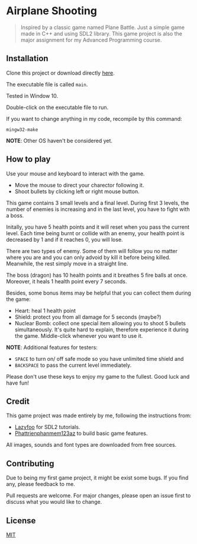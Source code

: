 # Airplane Shooting

> Inspired by a classic game named Plane Battle. Just a simple game made in C++ and using SDL2 library. This game project is also the major assignment for my Advanced Programming course.

## Installation

Clone this project or download directly [here](https://github.com/SliferSkyd/airplane-shooting).

The executable file is called `main`. 

Tested in Window 10. 

Double-click on the executable file to run.

If you want to change anything in my code, recompile by this command:

```
mingw32-make
```

**NOTE**: Other OS haven't be considered yet.

## How to play

Use your mouse and keyboard to interact with the game.
- Move the mouse to direct your charector following it.   
- Shoot bullets by clicking left or right mouse button.

This game contains 3 small levels and a final level. During first 3 levels, the number of enemies is increasing and in the last level, you have to fight with a boss.

Initally, you have 5 health points and it will reset when you pass the current level. Each time being burnt or collide with an enemy, your health point is decreased by 1 and if it reaches 0, you will lose. 

There are two types of enemy. Some of them will follow you no matter where you are and you can only advoid by kill it before being killed. Meanwhile, the rest simply move in a straight line.   

The boss (dragon) has 10 health points and it breathes 5 fire balls at once. Moreover, it heals 1 health point every 7 seconds.

Besides, some bonus items may be helpful that you can collect them during the game:
- Heart: heal 1 health point
- Shield: protect you from all damage for 5 seconds (maybe?)
- Nuclear Bomb: collect one special item allowing you to shoot 5 bullets simultaneously. It's quite hard to explain, therefore experience it during the game. Middle-click whenever you want to use it.

**NOTE**: Additional features for testers:
- `SPACE` to turn on/ off safe mode so you have unlimited time shield and  
- `BACKSPACE` to pass the current level immediately. 

Please don't use these keys to enjoy my game to the fullest. Good luck and have fun!

## Credit
This game project was made entirely by me, following the instructions from:
- [Lazyfoo](https://lazyfoo.net) for SDL2 tutorials.
- [Phattrienphanmem123az](https://phattrienphanmem123az.com) to build basic game features.  

All images, sounds and font types are downloaded from free sources.  

## Contributing
Due to being my first game project, it might be exist some bugs. If you find any, please feedback to me.

Pull requests are welcome. For major changes, please open an issue first to discuss what you would like to change.

## License

[MIT](https://choosealicense.com/licenses/mit/)
